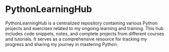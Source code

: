 # PythonLearningHub
PythonLearningHub is a centralized repository containing various Python projects and exercises related to my ongoing learning and training. This hub includes code snippets, notes, and complete projects from different courses and tutorials. It serves as a comprehensive resource for tracking my progress and sharing my journey in mastering Python.
